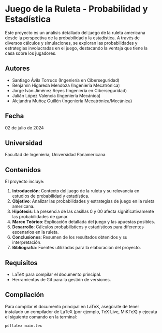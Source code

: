 # Juego de la Ruleta - Probabilidad y Estadística

Este proyecto es un análisis detallado del juego de la ruleta americana desde la perspectiva de la probabilidad y la estadística. A través de diversos cálculos y simulaciones, se exploran las probabilidades y estrategias involucradas en el juego, destacando la ventaja que tiene la casa sobre los jugadores.

## Autores

- Santiago Ávila Torruco (Ingeniería en Ciberseguridad)
- Benjamín Higareda Mendoza (Ingeniería Mecatrónica)
- Jorge Iván Jiménez Reyes (Ingeniería en Ciberseguridad)
- Julián López Valencia (Ingeniería Mecánica)
- Alejandra Muñoz Guillén (Ingeniería Mecatrónica/Mecánica)

## Fecha

02 de julio de 2024

## Universidad

Facultad de Ingeniería, Universidad Panamericana

## Contenidos

El proyecto incluye:

1. **Introducción**: Contexto del juego de la ruleta y su relevancia en estudios de probabilidad y estadística.
2. **Objetivo**: Analizar las probabilidades y estrategias de juego en la ruleta americana.
3. **Hipótesis**: La presencia de las casillas 0 y 00 afecta significativamente las probabilidades de ganar.
4. **Marco Teórico**: Explicación detallada del juego y las apuestas posibles.
5. **Desarrollo**: Cálculos probabilísticos y estadísticos para diferentes escenarios en la ruleta.
6. **Conclusiones**: Resumen de los resultados obtenidos y su interpretación.
7. **Bibliografía**: Fuentes utilizadas para la elaboración del proyecto.

## Requisitos

- LaTeX para compilar el documento principal.
- Herramientas de Git para la gestión de versiones.

## Compilación

Para compilar el documento principal en LaTeX, asegúrate de tener instalado un compilador de LaTeX (por ejemplo, TeX Live, MiKTeX) y ejecuta el siguiente comando en la terminal:

```bash
pdflatex main.tex
